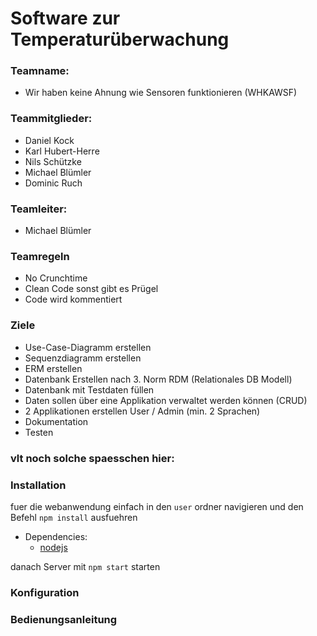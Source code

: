 # Software zur Temperaturüberwachung
### Teamname: 
* Wir haben keine Ahnung wie Sensoren funktionieren (WHKAWSF)

### Teammitglieder:
* Daniel Kock
* Karl Hubert-Herre
* Nils Schützke
* Michael Blümler 
* Dominic Ruch

### Teamleiter: 
* Michael Blümler 

### Teamregeln
* No Crunchtime
* Clean Code sonst gibt es Prügel
* Code wird kommentiert

### Ziele
* Use-Case\-Diagramm erstellen
* Sequenzdiagramm erstellen
* ERM erstellen
* Datenbank Erstellen nach 3. Norm RDM (Relationales DB Modell)
* Datenbank mit Testdaten füllen
* Daten sollen über eine Applikation verwaltet werden können (CRUD)
* 2 Applikationen erstellen User / Admin (min. 2 Sprachen)
* Dokumentation
* Testen

### vlt noch solche spaesschen hier:

### Installation
fuer die webanwendung einfach in den `user` ordner navigieren und den Befehl `npm install` ausfuehren
* Dependencies:
	* [nodejs](https://nodejs.org/en/download/)

danach Server mit `npm start` starten

### Konfiguration

### Bedienungsanleitung
